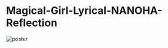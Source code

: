 # Magical-Girl-Lyrical-NANOHA-Reflection
![poster](https://github.com/Nekomoekissaten-SUB/Magical-Girl-Lyrical-NANOHA-Reflection/blob/master/Poster.jpg)
